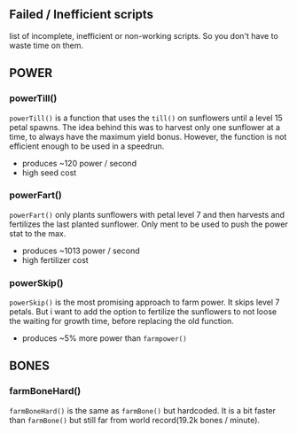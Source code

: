 ## Failed / Inefficient scripts
list of incomplete, inefficient or non-working scripts. So you don't have to waste time on them.


## POWER
### powerTill()
`powerTill()` is a function that uses the `till()` on sunflowers until a level 15 petal spawns. The idea behind this was to harvest only one sunflower at a time, to always have the maximum yield bonus. However, the function is not efficient enough to be used in a speedrun.
- produces ~120 power / second
- high seed cost

### powerFart()
`powerFart()` only plants sunflowers with petal level 7 and then harvests and fertilizes the last planted sunflower. Only ment to be used to push the power stat to the max.
- produces ~1013 power / second
- high fertilizer cost

### powerSkip()
`powerSkip()` is the most promising approach to farm power. It skips level 7 petals. But i want to add the option to fertilize the sunflowers to not loose the waiting for growth time, before replacing the old function.
- produces ~5% more power than `farmpower()`

## BONES
### farmBoneHard()
`farmBoneHard()` is the same as `farmBone()` but hardcoded. It is a bit faster than `farmBone()` but still far from world record(19.2k bones / minute).